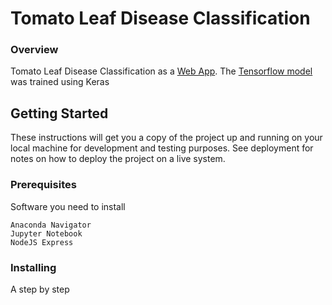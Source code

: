 # Tomato Leaf Disease Classification
### Overview
Tomato Leaf Disease Classification as a [Web App](http://206.189.38.229:5000/). The [Tensorflow model](https://github.com/reubenloo/tomato/tree/master/Keras%20Model ) was trained using Keras
 
## Getting Started
These instructions will get you a copy of the project up and running on your local machine for development and testing purposes. See deployment for notes on how to deploy the project on a live system.

### Prerequisites
Software you need to install
```
Anaconda Navigator
Jupyter Notebook
NodeJS Express
```

### Installing
A step by step 
